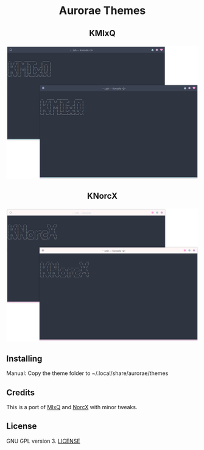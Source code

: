 # <p align="center">Aurorae Themes</p>

## <p align="center">KMIxQ</p>
<p align="center"><img src="https://github.com/Yayq/Aurorae-Themes/blob/master/KMIxQ.png">

## <p align="center">KNorcX</p>
<p align="center"><img src="https://github.com/Yayq/Aurorae-Themes/blob/master/KNorcX.png">

## Installing
Manual: Copy the theme folder to ~/.local/share/aurorae/themes

## Credits
This is a port of [MIxQ](https://github.com/owl4ce/yet-another-obt) and [NorcX](https://github.com/owl4ce/yet-another-obt) with minor tweaks.

## License
GNU GPL version 3. [LICENSE](LICENSE)
